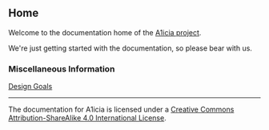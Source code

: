 
## Home

Welcome to the documentation home of the [A1icia project](https://github.com/markhull/A1icia).

We're just getting started with the documentation, so please bear with us.

### Miscellaneous Information

[Design Goals](designgoals.md)

---

The documentation for A1icia is licensed under a [Creative Commons Attribution-ShareAlike 4.0 International License](http://creativecommons.org/licenses/by-sa/4.0/).
